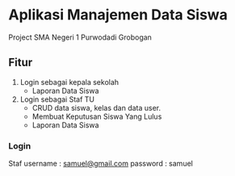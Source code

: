 # Aplikasi Manajemen Data Siswa

Project SMA Negeri 1 Purwodadi Grobogan

## Fitur

1. Login sebagai kepala sekolah
	- Laporan Data Siswa
2. Login sebagai Staf TU
	- CRUD data siswa, kelas dan data user.
	- Membuat Keputusan Siswa Yang Lulus
	- Laporan Data Siswa

### Login

Staf
	username : samuel@gmail.com
	password : samuel